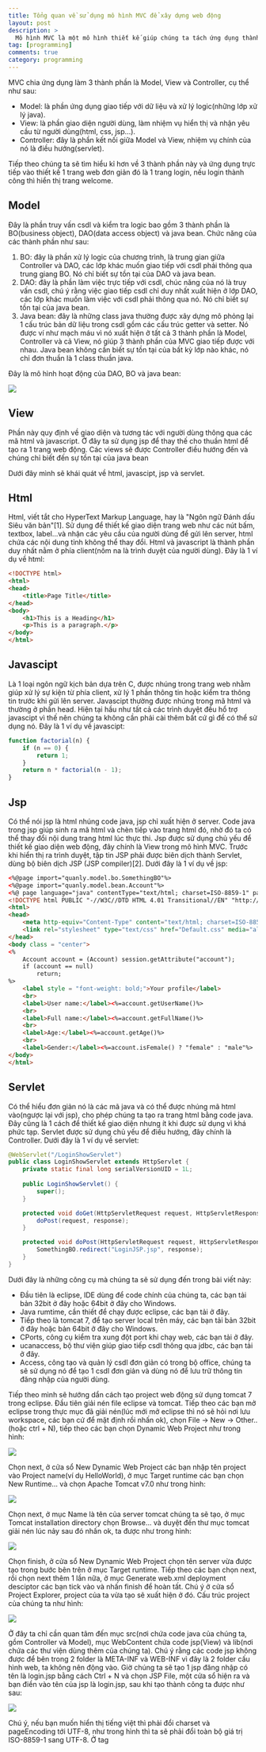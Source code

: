 ```yaml
---
title: Tổng quan về sử dụng mô hình MVC để xây dựng web động
layout: post
description: >
  Mô hình MVC là một mô hình thiết kế giúp chúng ta tách ứng dụng thành các thành phần khác nhau, các thành phần có nhiệm vụ riêng biệt và độc lập với nhau. Nhờ việc hoạt động đập lập và tách biệt nhau mà việc nâng cấp và sửa lỗi ứng dụng trở nên đơn giản hơn bao giờ hết.
tag: [programming]
comments: true
category: programming
---
```


MVC chia ứng dụng làm 3 thành phần là Model, View và Controller, cụ thể như sau:

* Model: là phần ứng dụng giao tiếp với dữ liệu và xử lý logic(những lớp xử lý java).
* View: là phần giao diện người dùng, làm nhiệm vụ hiển thị và nhận yêu cầu từ người dùng(html, css, jsp...).
* Controller: đây là phần kết nối giữa Model và View, nhiệm vụ chính của nó là điều hướng(servlet).

Tiếp theo chúng ta sẽ tìm hiểu kỉ hơn về 3 thành phần này và ứng dụng trực tiếp vào thiết kế 1 trang web đơn giản đó là 1 trang login, nếu login thành công thì hiển thị trang welcome.

Model
------

Đây là phần truy vấn csdl và kiểm tra logic bao gồm 3 thành phần là BO(business object), DAO(data access object) và java bean. Chức năng của các thành phần như sau:

1. BO: đây là phần xử lý logic của chương trình, là trung gian giữa Controller và DAO, các lớp khác muốn giao tiếp với csdl phải thông qua trung giang BO. Nó chỉ biết sự tồn tại của DAO và java bean.
1. DAO: đây là phần làm việc trực tiếp với csdl, chúc năng của nó là truy vấn csdl, chú ý rằng việc giao tiếp csdl chỉ duy nhất xuất hiện ở lớp DAO, các lớp khác muốn làm việc với csdl  phải thông qua nó. Nó chỉ biết sự tồn tại của java bean.
1. Java bean: đây là những class java thường được xây dựng mô phỏng lại 1 cấu trúc bản dữ liệu trong csdl gồm các cấu trúc getter và setter. Nó được ví như mạch máu vì nó xuất hiện ở tất cả 3 thành phần là Model, Controller và cả View, nó giúp 3 thành phần của MVC giao tiếp được với nhau. Java bean không cần biết sự tồn tại của bất kỳ lớp nào khác, nó chỉ đơn thuần là 1 class thuần java.

Đây là mô hình hoạt động của DAO, BO và java bean:

![](https://3.bp.blogspot.com/-294_QmkaaoY/VapkZ3WZ4DI/AAAAAAAAMxw/hDV3uCMODD8/s1600/Untitled.png)

View
---

Phần này quy định về giao diện và tương tác với người dùng thông qua các mã html và javascript. Ở đây ta sử dụng jsp để thay thế cho thuần html để tạo ra 1 trang web động. Các views sẽ được Controller điều hướng đến và chúng chỉ biết đến sự tồn tại của java bean

Dưới đây mình sẽ khái quát về html, javascipt, jsp và servlet.

Html
---

Html, viết tắt cho HyperText Markup Language, hay là "Ngôn ngữ Đánh dấu Siêu văn bản"[1]. Sử dụng để thiết kế giao diện trang web như các nút bấm, textbox, label...và nhận các yêu cầu của người dùng để gửi lên server, html chứa các nội dung tỉnh không thể thay đổi. Html và javascript là thành phần duy nhất nằm ở phía client(nôm na là trình duyệt của người dùng). Đây là 1 ví dụ về html:

```html
<!DOCTYPE html>
<html>
<head>
    <title>Page Title</title>
</head>
<body>
    <h1>This is a Heading</h1>
    <p>This is a paragraph.</p>
</body>
</html>
```

Javascipt
-----

Là 1 loại ngôn ngữ kịch bản dựa trên C, được nhúng trong trang web nhằm giúp xử lý sự kiện từ phía client, xử lý 1 phần thông tin hoặc kiểm tra thông tin trước khi gửi lên server. Javascipt thường được nhúng trong mã html và thường ở phần head. Hiện tại hầu như tất cả các trình duyệt đều hổ trợ javascipt vì thế nên chúng ta không cần phải cài thêm bất cứ gì để có thể sử dụng nó. Đây là 1 ví dụ về javascipt:

```js
function factorial(n) {
    if (n == 0) {
        return 1;
    }
    return n * factorial(n - 1);
} 
```

Jsp
----

Có thể nói jsp là html nhúng code java, jsp chỉ xuất hiện ở server. Code java trong jsp giúp sinh ra mã html và chèn tiếp vào trang html đó, nhờ đó ta có thể thay đổi nội dung trang html lúc thực thi. Jsp được sử dụng chủ yếu để thiết kế giao diện web động, đây chính là View trong mô hình MVC. Trước khi hiển thị ra trình duyệt, tập tin JSP phải được biên dịch thành Servlet, dùng bộ biên dịch JSP (JSP compiler)[2]. Dưới đây là 1 ví dụ về jsp:

```html
<%@page import="quanly.model.bo.SomethingBO"%>
<%@page import="quanly.model.bean.Account"%>
<%@ page language="java" contentType="text/html; charset=ISO-8859-1" pageEncoding="ISO-8859-1"%>
<!DOCTYPE html PUBLIC "-//W3C//DTD HTML 4.01 Transitional//EN" "http://www.w3.org/TR/html4/loose.dtd">
<html>
<head>
    <meta http-equiv="Content-Type" content="text/html; charset=ISO-8859-1">
    <link rel="stylesheet" type="text/css" href="Default.css" media="all" />
</head>
<body class = "center">
<%
    Account account = (Account) session.getAttribute("account");
    if (account == null)
        return;
%>
    <label style = "font-weight: bold;">Your profile</label>
    <br>
    <label>User name:</label><%=account.getUserName()%> 
    <br>
    <label>Full name:</label><%=account.getFullName()%> 
    <br>
    <label>Age:</label><%=account.getAge()%> 
    <br>
    <label>Gender:</label><%=account.isFemale() ? "female" : "male"%>
</body>
</html> 
```

Servlet
----

Có thể hiểu đơn giản nó là các mã java và có thể được nhúng mã html vào(ngược lại với jsp), cho phép chúng ta tạo ra trang html bằng code java. Đây cũng là 1 cách để thiết kế giao diện nhưng ít khi được sử dụng vì khá phức tạp. Servlet được sử dụng chủ yếu để điều hướng, đây chính là Controller. Dưới đây là 1 ví dụ về servlet: 

```java
@WebServlet("/LoginShowServlet")
public class LoginShowServlet extends HttpServlet {
    private static final long serialVersionUID = 1L;
       
    public LoginShowServlet() {
        super();
    }

    protected void doGet(HttpServletRequest request, HttpServletResponse response) throws ServletException, IOException {
        doPost(request, response);
    }

    protected void doPost(HttpServletRequest request, HttpServletResponse response) throws ServletException, IOException {
        SomethingBO.redirect("LoginJSP.jsp", response);
    }
}
```

Dưới đây là những công cụ mà chúng ta sẽ sử dụng đến trong bài viết này:
* Đầu tiên là eclipse, IDE dùng để code chính của chúng ta, các bạn tải bản 32bit ở đây hoặc 64bit ở đây cho Windows.
* Java rumtime, cần thiết để chạy được eclipse, các bạn tải ở đây.
* Tiếp theo là tomcat 7, để tạo server local trên máy, các bạn tải bản 32bit ở đây hoặc bản 64bit ở đây cho Windows.
* CPorts, công cụ kiểm tra xung đột port khi chạy web, các bạn tải ở đây.
* ucanaccess, bộ thư viện giúp giao tiếp csdl thông qua jdbc, các bạn tải ở đây.
* Access, công tạo và quản lý csdl đơn giản có trong bộ office, chúng ta sẽ sử dụng nó để tạo 1 csdl đơn giản và dùng nó để lưu trữ thông tin đăng nhập của người dùng.

Tiếp theo mình sẽ hướng dẩn cách tạo project web động sử dụng tomcat 7 trong eclipse. Đầu tiên giải nén file eclipse và tomcat. Tiếp theo các bạn mở eclipse trong thực mục đã giải nén(lúc mới mở eclipse thì nó sẽ hỏi nơi lưu workspace, các bạn cứ để mặt định rồi nhấn ok), chọn File -> New -> Other.. (hoặc ctrl + N), tiếp theo các bạn chọn Dynamic Web Project như trong hình:

![](https://3.bp.blogspot.com/-94X-q165FSM/VapbLANGSKI/AAAAAAAAMxE/BE4PL0efSsw/s1600/Capture.PNG)

Chọn next, ở cửa sổ New Dynamic Web Project các bạn nhập tên project vào Project name(ví dụ HelloWorld), ở mục Target runtime các bạn chọn New Runtime... và chọn Apache Tomcat v7.0 như trong hình:

![](https://4.bp.blogspot.com/-Iyke1cv8sQE/VapcBma19kI/AAAAAAAAMxM/18P3854-IRY/s1600/Capture.PNG)

Chọn next, ở mục Name là tên của server tomcat chúng ta sẽ tạo, ở mục Tomcat installation directory chọn Browse... và duyệt đến thư mục tomcat giải nén lúc nảy sau đó nhấn ok, ta được như trong hình:

![](https://4.bp.blogspot.com/-B0g7nvi568Y/VapdAeJ1ryI/AAAAAAAAMxU/f1SMvu2MzHo/s1600/Capture.PNG)

Chọn finish, ở cửa sổ New Dynamic Web Project chọn tên server vừa được tạo trong bước bên trên ở mục Target runtime. Tiếp theo các bạn chọn next, rồi chọn next thêm 1 lần nữa, ở mục Generate web.xml deployment desciptor các bạn tick vào và nhấn finish để hoàn tất.
Chú ý ở cửa sổ Project Explorer, project của ta vừa tạo sẽ xuất hiện ở đó. Cấu trúc project của chúng ta như hình:

![](https://4.bp.blogspot.com/-74UP20n4ArY/VapeXDnhw3I/AAAAAAAAMxg/chIkmZyA9fg/s1600/Capture.PNG)

Ở đây ta chỉ cần quan tâm đến mục src(nơi chứa code java của chúng ta, gồm Controller và Model), mục WebContent chứa code jsp(View) và lib(nơi chứa các thư viện dùng thêm của chúng ta). Chú ý rằng các code jsp không được để bên trong 2 folder là META-INF và WEB-INF vì đây là 2 folder cấu hình web, ta không nên động vào.
Giờ chúng ta sẽ tạo 1 jsp đăng nhập có tên là login.jsp bằng cách Ctrl + N và chọn JSP File, một cửa sổ hiện ra và bạn điền vào tên của jsp là login.jsp, sau khi tạo thành công ta được như sau:

![](https://2.bp.blogspot.com/-ZqI6Byh__bU/Va0HErcWtPI/AAAAAAAAMz8/BZa5ui-dFX4/s1600/Capture.PNG)

Chú ý, nếu bạn muốn hiển thị tiếng việt thì phải đổi charset và pageEncoding tới UTF-8, như trong hình thì ta sẽ phải đổi toàn bộ giá trị ISO-8859-1 sang UTF-8. Ở tag <title> ta đặt lại tiêu đề trang web thành "Login Page". Ta tạo 1 form đăng nhập và khi người dùng submit thì kiểm tra tài khoản và mật khẩu có hợp lệ không bàng javascript, nếu hợp lệ thì sẽ được gửi đến cho server còn nếu không hợp lệ ta sẽ hiện box thông báo lỗi. Code lại trang login.jsp như sau: 

```html
<%@ page language="java" contentType="text/html; charset=UTF-8" pageEncoding="UTF-8"%>
<!DOCTYPE html PUBLIC "-//W3C//DTD HTML 4.01 Transitional//EN" "http://www.w3.org/TR/html4/loose.dtd">
<html>
<head>
<meta http-equiv="Content-Type" content="text/html; charset=UTF-8">
<title>Login Page</title>
<script type="text/javascript">
    function checkLogin() {
        String username = document.getElementById("username").value;
        String password = document.getElementById("password").value;
        if (username == null || username == "") {
            alert("You must enter your user name!");
            return false;
        }
        if (password == null || password == "") {
            alert("You must enter your password!");
            return false;
        }
        return true;
    }
</script>
</head>
<body>
    <h1 style="text-align: center; font-weight: bold;">Loggin to system</h1>
    <center>
        <form method="POST" action="ProcessLoginServlet" onsubmit="return checkLogin()">
            <label>Username:</label> <input type="text" name="username" id="username" /> 
            <br> 
            <label>Password:</label> <input type="password" name="password" id="password" /> 
            <br> 
            <input type="submit" value="login" />
        </form>
    </center>
</body>
</html>
```

Thế là đã cơ bản hoàn tất trang login.jsp, tiếp theo ta sẽ xây dựng tiếp trang welcome.jsp. Trang này sẽ hiển thị nội dung chào mừng account đã đăng nhập. Chú ý rằng đây chỉ là 1 trang html bình thường, điểm đặt biệt là ta có thể chèn code java vào đây để tạo ra các tag mới nhờ đó mà nội dung trang html có thể thay đổi lúc runtime. Để chèn code java vào nội dung trang jsp ta dùng thẻ <% // nội dung code java ở đây %>, để xuất giá trị từ java sang html ta dùng thẻ <%= // giá trị cần xuất ra ở đây %>. Trong nội dung trang welcome.jsp ta sẽ sử dụng java bean là Account class, để tạo welcome.jsp các bạn tạo file jsp như với login.jsp và code lại như sau: 

```html
<%@page import="com.blogspot.sontx.web.helloworld.model.bean.Account"%>
<%@ page language="java" contentType="text/html; charset=UTF-8" pageEncoding="UTF-8"%>
<!DOCTYPE html PUBLIC "-//W3C//DTD HTML 4.01 Transitional//EN" "http://www.w3.org/TR/html4/loose.dtd">
<html>
<head>
<meta http-equiv="Content-Type" content="text/html; charset=UTF-8">
<%
    Account account = (Account)request.getAttribute("account");
%>
<title>Welcome - <%= account.getUserName() %></title>
</head>
<body>
    User name:<%= account.getUserName() %> <br/>
    Full name:<%= account.getFullName() %> <br/>
    Age:<%= account.getAge() %> <br/>
    Address:<%= account.getAddress() %>
</body>
</html>
```

Ở đây ta lấy thông tin account được lưu từ HttpServletRequest, sau đó sử dụng các thẻ <%= ...%> để trích xuất từ dữ liệu từ code java sang text của html và gửi về cho người dùng.

Ok! thế là phần View của chúng ta đã hoàn tất, giờ ta sẽ xây dựng Model.
Đầu tiên ta tạo 1 java bean là Account trong package là com.blogspot.sontx.web.helloworld.model.bean như sau: 

```java
package com.blogspot.sontx.web.helloworld.bean;

public class Account {
    private String userName;
    private String fullName;
    private int age;
    private String address;
 
    public String getUserName() {
        return userName;
    }
    public void setUserName(String userName) {
        this.userName = userName;
    }
    public String getFullName() {
        return fullName;
    }
    public void setFullName(String fullName) {
        this.fullName = fullName;
    }
    public int getAge() {
        return age;
    }
    public void setAge(int age) {
        this.age = age;
    }
    public String getAddress() {
        return address;
    }
    public void setAddress(String address) {
        this.address = address;
    }
}
```

Như đã thấy thì java bean chỉ là 1 class java gồm các getters và setters để bao gói dữ liệu và truyền đi khắp mọi nơi trong trang web của chúng ta(nó sẽ xuất hiện ở View, Model và cả Controller).
Thành phần tiếp theo của Model là DAO, chúng ta sẽ tạo 1 class tên ProcessLoginDAO trong package com.blogspot.sontx.web.helloworld.model.dao như sau: 

```java
package com.blogspot.sontx.web.helloworld.model.dao;

import java.sql.Connection;
import java.sql.DriverManager;
import java.sql.ResultSet;
import java.sql.SQLException;
import java.sql.Statement;

import com.blogspot.sontx.web.helloworld.model.bean.Account;

import net.ucanaccess.jdbc.UcanaccessDriver;

public class ProcessLoginDAO {
    // đường dẩn đến file csdl của bạn
    private String url = UcanaccessDriver.URL_PREFIX + "D:/admin.accdb";
    private String driver = "net.ucanaccess.jdbc.UcanaccessDriver";
    private Connection cnn = null;
    private Statement stm = null;
    
    public boolean checkLogin(String username, String password){
        try {
            ResultSet rs = stm.executeQuery("SELECT username, password FROM admin");
            while(rs.next()){
                if(username.equals(rs.getString("username")) &amp;&amp; password.equals(rs.getString("password"))){
                    rs.close();
                    return true;
                }
            }
            rs.close();
        } catch (SQLException e) {
            e.printStackTrace();
        }
        return false;
    }
    
    public ProcessLoginDAO(){
        try {
            Class.forName(driver);
            // 2 đối số cuối cùng ta truyền chuổi rổng vì csdl của ta
            // không có user và password
            cnn = DriverManager.getConnection(url, "", "");
            stm = cnn.createStatement();
        } catch (ClassNotFoundException | SQLException e) {
            e.printStackTrace();
        }
    }

    public Account getAccount(String username) {
        Account account = null;
        try {
            ResultSet rs = stm.executeQuery("SELECT * FROM info WHERE username = '" + username + "'");
            if(rs.next()){
                account = new Account();
                account.setUserName(rs.getString("username"));
                account.setFullName(rs.getString("fullname"));
                account.setAge(rs.getInt("age"));
                account.setAddress(rs.getString("address"));
            }
            rs.close();
        } catch (SQLException e) {
            e.printStackTrace();
        }
        return account;
    }
}
```

Với class DAO thì nhiệm vụ của nó là giao tiếp trực tiếp với csdl, các thành phần liên quan đến csdl như Connection, Statement, ResultSet...chỉ được xuất hiện ở đây. Đó chính là lí do vì sao ta phải cần đến java bean để chuyển dữ liệu có cấu trúc phức tạp(như nội dung 1 table) đến Controller và từ Controller đến View.
Chú ý rằng đến bước này sẽ gặp lỗi vì eclipse chưa biết UcanaccessDriver là gì vì thế ta phải thực hiện add thư viện ucanaccess vào eclipse như sau:
Đầu tiên giải nén file ucanaccess vừa tải về và ta được 5 files như hình:

![](https://3.bp.blogspot.com/-9QxU6LN-C_E/Va0VlLGIElI/AAAAAAAAM0M/8aLBlZrNPw8/s1600/Capture.PNG)

Tiếp theo ta chọn 5 files và kéo thả vào folder lib trong thư mục WebContent/Web-INF/lib như sau:

![](https://2.bp.blogspot.com/-Wa8Yp0lJHxU/Va0WcGoEjZI/AAAAAAAAM0U/3fOJE8Kv5rE/s1600/Capture.PNG)

Ta xây dựng tiếp class BO là ProcessLoginBO trong package com.blogspot.sontx.web.helloworld.model.bo như sau: 

```java
package com.blogspot.sontx.web.helloworld.model.bo;

import com.blogspot.sontx.web.helloworld.model.bean.Account;
import com.blogspot.sontx.web.helloworld.model.dao.ProcessLoginDAO;

public class ProcessLoginBO {
    private ProcessLoginDAO processLoginDAO;
    
    public boolean checkLogin(String username, String password){
        if(username == null || username.length() &lt; 3)
            return false;
        if(password == null || password.length() &lt; 6)
            return false;
        boolean ret = processLoginDAO.checkLogin(username, password);
            return ret;
    }
    
    public Account getAccount(String username){
        if(username == null || username.length() &lt; 3)
            return null;
        Account account = processLoginDAO.getAccount(username);
        return account;
    }
    
    public ProcessLoginBO(){
        processLoginDAO = new ProcessLoginDAO();
    }
}
```

Nhiệm vụ của class này là xử lý logic trước khi truyền đến cho DAO như độ dài password phải lớn hơn hoặc bằng 6, username phải lớn hơn hoặc bằng 3...
Ok! đã xong phần Model giờ ta tiếp tục bắt tay vào xây dựng phần Controller, trung tâm kết nối của View và Model.
Ta tạo 1 Controller servlet có tên là ProcessLoginServlet như sau: Ctrl + N và chọn Servlet sau đó điền tên cho Servlet này là ProcessLoginServlet trong package com.blogspot.sontx.web.helloworld.controller, khi mới tạo thì eclipse sẽ sinh code mặt định cho chúng ta như sau: 

```java
package com.blogspot.sontx.web.helloworld.controller;

import java.io.IOException;
import javax.servlet.ServletException;
import javax.servlet.annotation.WebServlet;
import javax.servlet.http.HttpServlet;
import javax.servlet.http.HttpServletRequest;
import javax.servlet.http.HttpServletResponse;

/**
 * Servlet implementation class ProcessLoginServlet
 */
@WebServlet("/ProcessLoginServlet")
public class ProcessLoginServlet extends HttpServlet {
 private static final long serialVersionUID = 1L;
       
    /**
     * @see HttpServlet#HttpServlet()
     */
    public ProcessLoginServlet() {
        super();
        // TODO Auto-generated constructor stub
    }

    /**
     * @see HttpServlet#doGet(HttpServletRequest request, HttpServletResponse response)
     */
    protected void doGet(HttpServletRequest request, HttpServletResponse response) throws ServletException, IOException {
        // TODO Auto-generated method stub
    }
    
    /**
     * @see HttpServlet#doPost(HttpServletRequest request, HttpServletResponse response)
     */
    protected void doPost(HttpServletRequest request, HttpServletResponse response) throws ServletException, IOException {
        // TODO Auto-generated method stub
    }
}
```

Chúng ta code lại như sau: 

```java
package com.blogspot.sontx.web.helloworld.controller;

import com.blogspot.sontx.web.helloworld.model.bean.Account;
import com.blogspot.sontx.web.helloworld.model.bo.ProcessLoginBO;

import java.io.IOException;

import javax.servlet.RequestDispatcher;
import javax.servlet.ServletException;
import javax.servlet.annotation.WebServlet;
import javax.servlet.http.HttpServlet;
import javax.servlet.http.HttpServletRequest;
import javax.servlet.http.HttpServletResponse;

/**
 * Servlet implementation class ProcessLoginServlet
 */
@WebServlet("/ProcessLoginServlet")
public class ProcessLoginServlet extends HttpServlet {
 private static final long serialVersionUID = 1L;
       
    /**
     * @see HttpServlet#HttpServlet()
     */
    public ProcessLoginServlet() {
        super();
        // TODO Auto-generated constructor stub
    }

    /**
     * @see HttpServlet#doGet(HttpServletRequest request, HttpServletResponse response)
     */
    protected void doGet(HttpServletRequest request, HttpServletResponse response) throws ServletException, IOException {
        doPost(request, response);
    }
    
    /**
     * @see HttpServlet#doPost(HttpServletRequest request, HttpServletResponse response)
     */
    protected void doPost(HttpServletRequest request, HttpServletResponse response) throws ServletException, IOException {
        response.setCharacterEncoding("UTF-8");
        
        String username = request.getParameter("username");
        String password = request.getParameter("password");
        
        ProcessLoginBO loginProcessBO = new ProcessLoginBO();
        if(loginProcessBO.checkLogin(username, password)){
            Account account = loginProcessBO.getAccount(username);
            request.setAttribute("account", account);
            RequestDispatcher dispatcher = request.getRequestDispatcher("welcome.jsp");
            dispatcher.forward(request, response);
        }else{
            response.sendRedirect("login.jsp");
        }
    }
}
```

Ở đây ta gọi doPost ngay trong hàm doGet để thực hiện check login như nhau cho cả 2 cách thức POST  và GET của form khi submit. Khi nhận submit từ login.jsp thì thông tin request sẽ được gửi tới ProcessLoginServlet(tên được gán cho thuộc tính action của form trong login.jsp), tiếp đó phương thức doPost được gọi. Ở phương thức doPost ta tiến hành lấy giá trị username và password mà người dùng đã nhập vào(các giá trị này chính là giá trị của các input trong form) bằng phương thức getParameter như trong code. Sau khi có được username và password thì ta tiến hành kiểm tra trong csdl xem có đúng không thông qua Model, chú ý là Controller sẽ không gọi trực tiếp DAO mà sẽ phải thông qua BO(vì dữ liệu cần phải được kiểm tra hợp lệ trước khi query đến csdl). Nếu login thành công thì ta tiếp tục lấy thông tin chi tiết của người dùng thông và lưu vào java bean Account, tiếp theo đó ta truyền java bean này cho View để hiển thị bằng phương thức setAttirbute. Cuối cùng Controller sẽ điều hướng đến trang welcome.jsp. Nếu login không thành công thì Controller sẽ chuyển về lại trang login.jsp cho người dùng nhập lại username và password. Ở Controller sẽ có 2 phương thức để chuyển hướng đó là sendRedirect và forward, điểm khác nhau của 2 cách chuyển hướng này là ở chổ sendRedirect sẽ chỉ chuyển hướng đến 1 trang khác bất kỳ(có thể là google.com, sontx.blogspot.com....) còn forward chỉ điều hướng đến 1 trang web của chúng ta ví dụ như forward đến logoin.jsp hoặc welcome.jsp...nhưng chú ý rằng forward sẽ chuyển hướng và có kèm theo các dữ liệu ta đã đẩy vào request HttpServletRequest như ví dụ ở trên là thông tin account của người dùng. Ở ví dụ trên ta sử dụng forward khi chuyển đến welcome.jsp vì ta cần thông tin account để hiển thị và sendRedirect về lại login.jsp khi đăng nhập sai vì đơn giản là chỉ yêu cầu login cho đến khi đúng mới thôi.

Chúng ta tạo thêm 1 servlet nữa có thên là ShowLoginServlet với chức năng đơn giản là chuyển hướng sang login.jsp như sau:

```java
package com.blogspot.sontx.web.helloworld.controller;

import java.io.IOException;
import javax.servlet.ServletException;
import javax.servlet.annotation.WebServlet;
import javax.servlet.http.HttpServlet;
import javax.servlet.http.HttpServletRequest;
import javax.servlet.http.HttpServletResponse;

/**
 * Servlet implementation class ShowLoginServlet
 */
@WebServlet("/ShowLoginServlet")
public class ShowLoginServlet extends HttpServlet {
    private static final long serialVersionUID = 1L;
       
    /**
     * @see HttpServlet#HttpServlet()
     */
    public ShowLoginServlet() {
        super();
        // TODO Auto-generated constructor stub
    }

    /**
     * @see HttpServlet#doGet(HttpServletRequest request, HttpServletResponse response)
     */
    protected void doGet(HttpServletRequest request, HttpServletResponse response) throws ServletException, IOException {
        doPost(request, response);
    }

    /**
     * @see HttpServlet#doPost(HttpServletRequest request, HttpServletResponse response)
     */
    protected void doPost(HttpServletRequest request, HttpServletResponse response) throws ServletException, IOException {
        response.sendRedirect("login.jsp");
    }
}
```

Và thêm dòng <welcome-file>ShowLoginServlet</welcome-file> vào file web.xml như trong hình:

![](https://1.bp.blogspot.com/-ApzlIYi5w58/VbMKKtsZ55I/AAAAAAAAM3Q/aRG_jAjzzC8/s1600/Capture2.PNG)

Đầu tiên ta sử dụng ShowLoginServlet để làm entry cho web của ta, vì mọi điều hướng đều thuộc quyền của Controller nghĩa là muốn hiển thị 1 jsp bất kỳ thì đều phải thông qua sự điều hướng của Controller vì thế ở đây ta không hiển thị trực tiếp login.jsp mà sẽ thông qua ShowLoginSerlvet và nhớ nó để chuyển sang login.jsp. Đến đây chắc hẳn các bạn sẽ đặt ra câu hỏi rằng tại sao không hiển thị trực tiếp login.jsp ngay mà phải thông qua Controller? nếu ta hiển thị trực tiếp thì trang web của ta vẩn chạy bình thường nhưng có trường hợp thế này: trang web của bạn cần kiểm tra xem người dùng trên máy tính đó đã lưu đăng nhập chưa(giống chức năng lưu đang nhập của facebook), nếu đã lưu đăng nhập rồi thì chỉ cần chuyển đến welcome.jsp thay vì bắt người dùng đăng nhập lại ở login.jsp. Như thế nếu ta hiển thị ngay 1 trang jsp(ví dụ như login.jsp) thay vì thông qua Controller thì sẽ không kiểm tra được người dùng trên máy tính đó đã lưu đăng nhập chưa(vì View chỉ có chức năng hiển thị) vì thế ta cần Controller để kiểm tra trước trước khi quyết định chuyển đến 1 trang jsp cụ thể.

Điểm thứ 2 là tại file web.xml, ở file này chứa các mô tả về các file trong web của ta sẽ được chạy đầu tiên nếu ta chỉ nhập đường dẩn đến trang web mà không chỉ rỏ đường dẩn file, ví dụ như ta chỉ rỏ đến trang login.jsp như thế này http://localhost:8080/HelloWorld/login.jsp thì nó sẽ hiển thị trang login.jsp nhưng nếu ta chỉ nhập đường dẩn như thế này http://localhost:8080/HelloWorld thì nó sẽ không biết phải thực thi file nào vì thế nó phải tìm trong file web.xml xem có trong có file nào trong list này tồn tại không, nếu có thì nó sẽ thực thi file đó, đây như là các trang mặt định sẽ được thực thi khi ta trỏ đến http://localhost:8080/HelloWorld. Ta thêm vào ShowLoginServlet trong web.xml để chỉ rỏ nếu chỉ nhập vào http://localhost:8080/HelloWorld thì sẽ thực thi ShowLoginServlet.

Và cuối cùng đây là thành quả của chúng ta, 1 trang web khá đơn giản nhưng ẩn chứa những thứ khá phức tạp:

Trang login được hiển thị khi nhập vào http://localhost:8080/HelloWorld
![](https://4.bp.blogspot.com/-M0Jq9yWBFfU/VbMOGQlRgeI/AAAAAAAAM3c/hF-pchEDl9Y/s1600/Capture.PNG)

Trang welcome được hiển thị khi login thành công
![](https://3.bp.blogspot.com/-6pZ08ao1LeU/VbMOQexrP7I/AAAAAAAAM3k/uoSo3di1viA/s1600/Capture1.PNG)

Đây là source của dự án, các bạn có thể tải ở [đây](http://1drv.ms/1GME4tS).
Ở trong dự án có chứa file csdl là admin.accdb, các bạn phải chỉ rỏ đường dẩn nó trong ProcessLoginDAO như hình để DAO có thể đọc được csdl:

![](https://3.bp.blogspot.com/-CINRvLLz0X4/VbMPpXzjGXI/AAAAAAAAM3w/iigW5xPQCZg/s1600/Capture.PNG)

References
------

1. https://vi.wikipedia.org/wiki/HTML
1. https://vi.wikipedia.org/wiki/JSP
